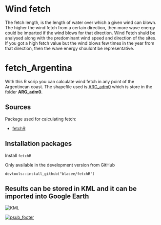 
Wind fetch
==========

The fetch length, is the length of water over which a given wind can blown. The higher the wind fetch
from a certain direction, then more wave energy could be imparted if the wind blows for that direction. Wind Fetch shuld be analysed along with the predominant wind speed and direction of the sites. If you got a high fetch value but the wind blows few times in the year from that direction, then the wave energy shouldnt be representative.

fetch_Argentina
==========
With this R scrip you can calculate wind fetch in any point of the Argentinean coast. The shapefile used is [ARG_adm0](https://data.amerigeoss.org/id/dataset/argentina-administrative-level-0-boundaries) which is store in the folder **ARG_adm0**.


## Sources

Package used for calculating fetch:
* [fetchR](https://github.com/blasee/fetchR)


## Installation packages

Install `fetchR`

Only available in the development version from GitHub
```{r eval=FALSE}
devtools::install_github("blasee/fetchR")
```

## Results can be stored in KML and it can be imported into Google Earth
![KML](https://www.proyectosub.org.ar/wp-content/uploads/2020/06/Screen-Shot-2020-06-08-at-15.49.04.png)



[![psub_footer](https://www.proyectosub.org.ar/wp-content/uploads/2020/04/logoletras_org.png)](https://proyectosub.org.ar)
